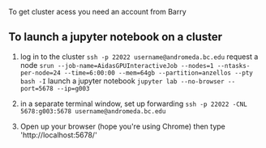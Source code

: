 To get cluster acess you need an account from Barry


## To launch a jupyter notebook on a cluster
1. log in to the cluster
`ssh -p 22022 username@andromeda.bc.edu`
request a node
`srun --job-name=AidasGPUInteractiveJob --nodes=1 --ntasks-per-node=24 --time=6:00:00 --mem=64gb --partition=anzellos --pty bash -I`
launch a jupyter notebook
`jupyter lab --no-browser --port=5678 --ip=g003`

2. in a separate terminal window, set up forwarding 
`ssh -p 22022 -CNL 5678:g003:5678 username@andromeda.bc.edu`

3. Open up your browser (hope you're using Chrome) then type
'http://localhost:5678/'




